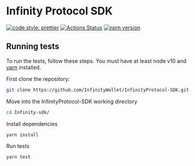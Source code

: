 # Infinity Protocol SDK

[![code style: prettier](https://img.shields.io/badge/code_style-prettier-ff69b4.svg?style=flat-square)](https://github.com/prettier/prettier)
[![Actions Status](https://github.com/InfinityWallet/InfinityProtocol-SDK/workflows/CI/badge.svg)](https://github.com/InfinityWallet/InfinityProtocol-SDK)
[![npm version](https://img.shields.io/npm/v/@infinitywallet/infinityprotocol-sdk/latest.svg)](https://www.npmjs.com/package/@infinitywallet/infinityprotocol-sdk/v/latest)

## Running tests

To run the tests, follow these steps. You must have at least node v10 and [yarn](https://yarnpkg.com/) installed.

First clone the repository:

```sh
git clone https://github.com/InfinityWallet/InfinityProtocol-SDK.git
```

Move into the InfinityProtocol-SDK working directory

```sh
cd Infinity-sdk/
```

Install dependencies

```sh
yarn install
```

Run tests

```sh
yarn test
```
